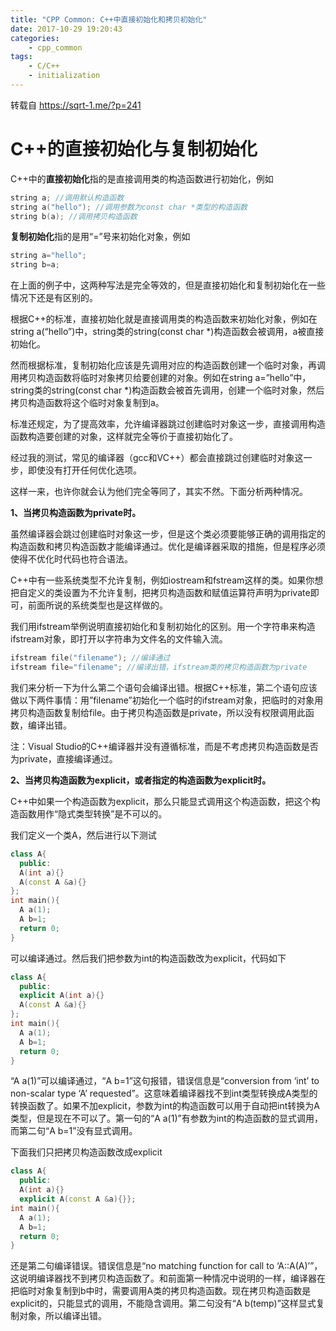 ```yaml
---
title: "CPP Common: C++中直接初始化和拷贝初始化"
date: 2017-10-29 19:20:43
categories:
	- cpp_common
tags:
	- C/C++
	- initialization
---
```


转载自 https://sqrt-1.me/?p=241

<!--more-->

# C++的直接初始化与复制初始化

C++中的**直接初始化**指的是直接调用类的构造函数进行初始化，例如

```cpp
string a; //调用默认构造函数
string a("hello"); //调用参数为const char *类型的构造函数
string b(a); //调用拷贝构造函数
```

**复制初始化**指的是用“=”号来初始化对象，例如

```Cpp
string a="hello";
string b=a;
```

在上面的例子中，这两种写法是完全等效的，但是直接初始化和复制初始化在一些情况下还是有区别的。

根据C++的标准，直接初始化就是直接调用类的构造函数来初始化对象，例如在string a(“hello”)中，string类的string(const char *)构造函数会被调用，a被直接初始化。

然而根据标准，复制初始化应该是先调用对应的构造函数创建一个临时对象，再调用拷贝构造函数将临时对象拷贝给要创建的对象。例如在string a=”hello”中，string类的string(const char *)构造函数会被首先调用，创建一个临时对象，然后拷贝构造函数将这个临时对象复制到a。

标准还规定，为了提高效率，允许编译器跳过创建临时对象这一步，直接调用构造函数构造要创建的对象，这样就完全等价于直接初始化了。

经过我的测试，常见的编译器（gcc和VC++）都会直接跳过创建临时对象这一步，即使没有打开任何优化选项。

这样一来，也许你就会认为他们完全等同了，其实不然。下面分析两种情况。

**1、当拷贝构造函数为private时。**

虽然编译器会跳过创建临时对象这一步，但是这个类必须要能够正确的调用指定的构造函数和拷贝构造函数才能编译通过。优化是编译器采取的措施，但是程序必须使得不优化时代码也符合语法。

C++中有一些系统类型不允许复制，例如iostream和fstream这样的类。如果你想把自定义的类设置为不允许复制，把拷贝构造函数和赋值运算符声明为private即可，前面所说的系统类型也是这样做的。

我们用ifstream举例说明直接初始化和复制初始化的区别。用一个字符串来构造ifstream对象，即打开以字符串为文件名的文件输入流。

```Cpp
ifstream file("filename"); //编译通过
ifstream file="filename"; //编译出错，ifstream类的拷贝构造函数为private
```



我们来分析一下为什么第二个语句会编译出错。根据C++标准，第二个语句应该做以下两件事情：用”filename”初始化一个临时的ifstream对象，把临时的对象用拷贝构造函数复制给file。由于拷贝构造函数是private，所以没有权限调用此函数，编译出错。

注：Visual Studio的C++编译器并没有遵循标准，而是不考虑拷贝构造函数是否为private，直接编译通过。

**2、当拷贝构造函数为explicit，或者指定的构造函数为explicit时。**

C++中如果一个构造函数为explicit，那么只能显式调用这个构造函数，把这个构造函数用作“隐式类型转换”是不可以的。

我们定义一个类A，然后进行以下测试

```Cpp
class A{
  public:
  A(int a){} 
  A(const A &a){}
};
int main(){
  A a(1);
  A b=1;
  return 0;
}
```

可以编译通过。然后我们把参数为int的构造函数改为explicit，代码如下

```Cpp
class A{
  public:
  explicit A(int a){}
  A(const A &a){}
};
int main(){
  A a(1);
  A b=1;
  return 0;
}
```

“A a(1)”可以编译通过，“A b=1”这句报错，错误信息是“conversion from ‘int’ to non-scalar type ‘A’ requested”。这意味着编译器找不到int类型转换成A类型的转换函数了。如果不加explicit，参数为int的构造函数可以用于自动把int转换为A类型，但是现在不可以了。第一句的“A a(1)”有参数为int的构造函数的显式调用，而第二句“A b=1”没有显式调用。

下面我们只把拷贝构造函数改成explicit

```Cpp
class A{
  public:
  A(int a){}
  explicit A(const A &a){}};
int main(){
  A a(1);
  A b=1;
  return 0;
}
```

还是第二句编译错误。错误信息是“no matching function for call to ‘A::A(A)’”，这说明编译器找不到拷贝构造函数了。和前面第一种情况中说明的一样，编译器在把临时对象复制到b中时，需要调用A类的拷贝构造函数。现在拷贝构造函数是explicit的，只能显式的调用，不能隐含调用。第二句没有“A b(temp)”这样显式复制对象，所以编译出错。